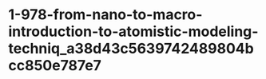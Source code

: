 # 1-978-from-nano-to-macro-introduction-to-atomistic-modeling-techniq_a38d43c5639742489804bcc850e787e7